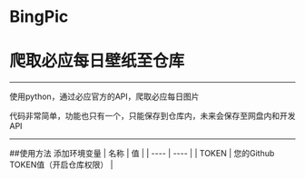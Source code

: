 # BingPic
# 爬取必应每日壁纸至仓库
***
使用python，通过必应官方的API，爬取必应每日图片

代码非常简单，功能也只有一个，只能保存到仓库内，未来会保存至网盘内和开发API
***
##使用方法
添加环境变量
|  名称   | 值  |
|  ----  | ----  |
| TOKEN  | 您的Github　TOKEN值（开启仓库权限） |
